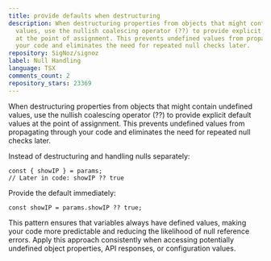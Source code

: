 ```yaml
---
title: provide defaults when destructuring
description: When destructuring properties from objects that might contain undefined
  values, use the nullish coalescing operator (??) to provide explicit default values
  at the point of assignment. This prevents undefined values from propagating through
  your code and eliminates the need for repeated null checks later.
repository: SigNoz/signoz
label: Null Handling
language: TSX
comments_count: 2
repository_stars: 23369
---
```


When destructuring properties from objects that might contain undefined values, use the nullish coalescing operator (??) to provide explicit default values at the point of assignment. This prevents undefined values from propagating through your code and eliminates the need for repeated null checks later.

Instead of destructuring and handling nulls separately:
```tsx
const { showIP } = params;
// Later in code: showIP ?? true
```

Provide the default immediately:
```tsx
const showIP = params.showIP ?? true;
```

This pattern ensures that variables always have defined values, making your code more predictable and reducing the likelihood of null reference errors. Apply this approach consistently when accessing potentially undefined object properties, API responses, or configuration values.
